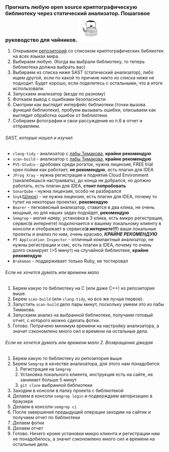 ### Прогнать любую open source криптографическую библиотеку через статический анализатор. Пошаговое руководство для чайников. <img src="./img/чайник.jpg" alt="drawing" width="80"/>

1. Открываем [репозиторий](https://github.com/sobolevn/awesome-cryptography) со списоком криптографических библиотек на всех языках 
мира.
2. Выбираем любую. (Когда вы выбрали библиотеку, то теперь библиотека должна выбрать вас)
3. Выбираем из списка ниже SAST (статический анализатор), либо ищем другой, 
если по какой то причине никто из списка ниже не подходит. Будет хорошо, если поделитесь с остальными, 
что в итоге использовали. 
4. Запускаем анализатор (везде по разному)
5. Фоткаем вывод с ошибками безопасности
6. Смотрим как выглядит интерфейс библиотеки (точки вызова функций библиотеки), 
пробуем вызывать ошибки, описываем как выглядит обработка ошибок от библиотеки.
7. Собираем фотографии и свои рассуждения из п.6 в отчет и отправляем.

###### SAST, которые нашел и изучил

- `clang-tidy` - анализатор с [лабы Тимакова](https://github.com/O33ero/scan-coturn), **крайне рекомендую**
- `scan-build` - анализатор с [лабы Тимакова](https://github.com/O33ero/scan-coturn), **крайне рекомендую**
- `PVS-Studio` - дробовик среди рогаток, нужна лицензия, FREE trial хрен пойми как работает, **не рекомендую**, есть плагин для IDEA
- `JFrog Xray` - нужна регистрация и поднятия Cloud Environment (закалебешься настраивать), до конца не добрался, но должно работать, есть плагин для IDEA, **стоит попробовать**
- `SonarQube` - нужна лицензия, особо не разбирался
- `Snyk`([Шнюк](https://s27.ucoz.net/video/28/28438336.jpg)) - не нужна лицензия, есть плагин для IDEA, почему то тупит на некоторых проектах, **рекомендую**
- `Bearer` - легковесный анализатор, ставится в два клика, не очень мощный, но для наших задач подойдет, **рекомендую**
- `Semgrep` - _магия наяву_, установка в 3 клика, есть микро регистрация, сервис(в интернете) подключается к вашему локальному клиенту в консоли и отображает в сервисе(**_в интернете!!!_**) ваши локальные проекты и анализ по ним, очень красиво, _**КРАЙНЕ РЕКОМЕНДУЮ**_ 
- `PT Application Inspector` - отличный компактный анализатор, не нужны регистрации и смс, есть плагин в IDEA, почему то очень долго сканирует (>5 минут) на случайной библиотеке, **крайне рекомендую**
- `Brakeman` - поддерживает только Ruby, не тестировал

###### Если не хочется думать или времени мало

1. Берем какую то библиотеку на C (или даже C++) из репозитория выше.
2. Берем `scan-build` (или `clang-tidy`, но все же лучше первое).
3. Запустить `scan-build` дело пары минут, поскольку умеем это из лабы Тимакова.
4. Запускаем анализ на выбранной библиотеке, получаем готовый отчет, с которого можно сделать фотки.
5. Готово. Потрачено минимум времени на настройку анализатора, а значит сэкономлено много сил и времени на остальные дела.

###### Если не хочется думать или времени мало 2. Возвращение джедая

1. Берем какую то библиотеку из репозитория выше
2. Берем `Semgrep` в качестве анализатора, для этого нам понадобится:
   1. Регистрация на `Semgrep`
   2. Установка локального клиента, инструкция есть на сайте, не занимает больше 5 минут
   3. `git clone` выбранной библиотеки
3. Заходим в консоли в папку проекта с библиотекой
4. Делаем в консоли `semgrep login` и подверждаем авторизацию в браузере
5. Делаем в консоли `semgrep ci`
6. После завершения предыдущей операции заходим на сайтик и получаем отчет по библиотеки
7. Делаем фотки
8. Делаем отчет
9. Готово. Ничего кроме установки микро клиента и регистрации нам не понадобилось, а значит сэкономлено много сил и времени на остальные дела.